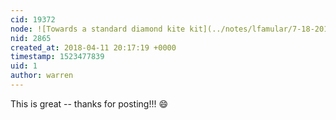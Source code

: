 ```yaml
---
cid: 19372
node: ![Towards a standard diamond kite kit](../notes/lfamular/7-18-2012/towards-standard-diamond-kite-kit)
nid: 2865
created_at: 2018-04-11 20:17:19 +0000
timestamp: 1523477839
uid: 1
author: warren
---
```


This is great -- thanks for posting!!! 😄